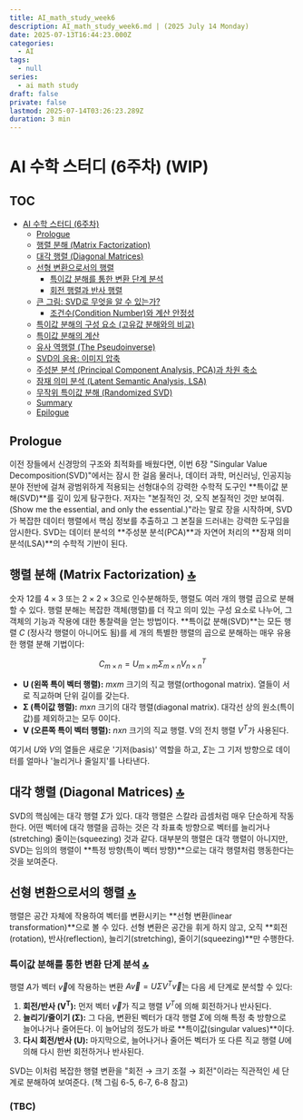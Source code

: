 ```yaml
---
title: AI_math_study_week6
description: AI_math_study_week6.md | (2025 July 14 Monday)
date: 2025-07-13T16:44:23.000Z
categories:
  - AI
tags:
  - null
series:
  - ai math study
draft: false
private: false
lastmod: 2025-07-14T03:26:23.289Z
duration: 3 min
---
```


# AI 수학 스터디 (6주차) (WIP)

## TOC
- [AI 수학 스터디 (6주차)](#ai-수학-스터디-6주차)
  - [Prologue](#prologue)
  - [행렬 분해 (Matrix Factorization)](#h2-1)
  - [대각 행렬 (Diagonal Matrices)](#h2-2)
  - [선형 변환으로서의 행렬](#h2-3)
    - [특이값 분해를 통한 변환 단계 분석](#h2-3-1)
    - [회전 행렬과 반사 행렬](#h2-3-2)
  - [큰 그림: SVD로 무엇을 알 수 있는가?](#h2-4)
    - [조건수(Condition Number)와 계산 안정성](#h2-4-1)
  - [특이값 분해의 구성 요소 (고유값 분해와의 비교)](#h2-5)
  - [특이값 분해의 계산](#h2-6)
  - [유사 역행렬 (The Pseudoinverse)](#h2-7)
  - [SVD의 응용: 이미지 압축](#h2-8)
  - [주성분 분석 (Principal Component Analysis, PCA)과 차원 축소](#h2-9)
  - [잠재 의미 분석 (Latent Semantic Analysis, LSA)](#h2-10)
  - [무작위 특이값 분해 (Randomized SVD)](#h2-11)
  - [Summary](#summary)
  - [Epilogue](#epilogue)

## Prologue
이전 장들에서 신경망의 구조와 최적화를 배웠다면, 이번 6장 "Singular Value Decomposition(SVD)"에서는 잠시 한 걸음 물러나, 데이터 과학, 머신러닝, 인공지능 분야 전반에 걸쳐 광범위하게 적용되는 선형대수의 강력한 수학적 도구인 **특이값 분해(SVD)**를 깊이 있게 탐구한다. 저자는 "본질적인 것, 오직 본질적인 것만 보여줘.(Show me the essential, and only the essential.)"라는 말로 장을 시작하며, SVD가 복잡한 데이터 행렬에서 핵심 정보를 추출하고 그 본질을 드러내는 강력한 도구임을 암시한다. SVD는 데이터 분석의 **주성분 분석(PCA)**과 자연어 처리의 **잠재 의미 분석(LSA)**의 수학적 기반이 된다.

## 행렬 분해 (Matrix Factorization) [🔝](#toc) <a id="h2-1"></a>
숫자 12를 $4 × 3$ 또는 $2 × 2 × 3$으로 인수분해하듯, 행렬도 여러 개의 행렬 곱으로 분해할 수 있다. 행렬 분해는 복잡한 객체(행렬)를 더 작고 의미 있는 구성 요소로 나누어, 그 객체의 기능과 작용에 대한 통찰력을 얻는 방법이다.
**특이값 분해(SVD)**는 모든 행렬 $C$ (정사각 행렬이 아니어도 됨)를 세 개의 특별한 행렬의 곱으로 분해하는 매우 유용한 행렬 분해 기법이다:

$$
C_{m×n} = U_{m×m} Σ_{m×n} V_{n×n}^T
$$

*   **U (왼쪽 특이 벡터 행렬):** $m x m$ 크기의 직교 행렬(orthogonal matrix). 열들이 서로 직교하며 단위 길이를 갖는다.
*   **Σ (특이값 행렬):** $m x n$ 크기의 대각 행렬(diagonal matrix). 대각선 상의 원소(특이값)를 제외하고는 모두 0이다.
*   **V (오른쪽 특이 벡터 행렬):** $n x n$ 크기의 직교 행렬. V의 전치 행렬 $V^T$가 사용된다.

여기서 $U$와 $V$의 열들은 새로운 '기저(basis)' 역할을 하고, $Σ$는 그 기저 방향으로 데이터를 얼마나 '늘리거나 줄일지'를 나타낸다.

## 대각 행렬 (Diagonal Matrices) [🔝](#toc) <a id="h2-2"></a>
SVD의 핵심에는 대각 행렬 $Σ$가 있다. 대각 행렬은 스칼라 곱셈처럼 매우 단순하게 작동한다. 어떤 벡터에 대각 행렬을 곱하는 것은 각 좌표축 방향으로 벡터를 늘리거나(stretching) 줄이는(squeezing) 것과 같다. 대부분의 행렬은 대각 행렬이 아니지만, SVD는 임의의 행렬이 **특정 방향(특이 벡터 방향)**으로는 대각 행렬처럼 행동한다는 것을 보여준다.

## 선형 변환으로서의 행렬 [🔝](#toc) <a id="h2-3"></a>
행렬은 공간 자체에 작용하여 벡터를 변환시키는 **선형 변환(linear transformation)**으로 볼 수 있다. 선형 변환은 공간을 휘게 하지 않고, 오직 **회전(rotation), 반사(reflection), 늘리기(stretching), 줄이기(squeezing)**만 수행한다.

### 특이값 분해를 통한 변환 단계 분석 [🔝](#toc) <a id="h2-3-1"></a>
행렬 $A$가 벡터 $\vec{v}$에 작용하는 변환 $A \vec{v} = U Σ V^T \vec{v}$는 다음 세 단계로 분석할 수 있다:
1.  **회전/반사 (V<sup>T</sup>):** 먼저 벡터 $\vec{v}$가 직교 행렬 $V^T$에 의해 회전하거나 반사된다.
2.  **늘리기/줄이기 (Σ):** 그 다음, 변환된 벡터가 대각 행렬 $Σ$에 의해 특정 축 방향으로 늘어나거나 줄어든다. 이 늘어남의 정도가 바로 **특이값(singular values)**이다.
3.  **다시 회전/반사 (U):** 마지막으로, 늘어나거나 줄어든 벡터가 또 다른 직교 행렬 $U$에 의해 다시 한번 회전하거나 반사된다.

SVD는 이처럼 복잡한 행렬 변환을 "회전 → 크기 조절 → 회전"이라는 직관적인 세 단계로 분해하여 보여준다.
(책 그림 6-5, 6-7, 6-8 참고)

### (TBC)
